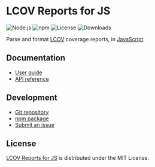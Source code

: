 # LCOV Reports for JS
![Node.js](https://badgen.net/npm/node/@cedx/lcov) ![npm](https://badgen.net/npm/v/@cedx/lcov) ![License](https://badgen.net/npm/license/@cedx/lcov) ![Downloads](https://badgen.net/npm/dt/@cedx/lcov)

Parse and format [LCOV](https://github.com/linux-test-project/lcov) coverage reports,
in [JavaScript](https://developer.mozilla.org/docs/Web/JavaScript).

## Documentation
- [User guide](https://cedx.github.io/lcov.js)
- [API reference](https://cedx.github.io/lcov.js/api)

## Development
- [Git repository](https://github.com/cedx/lcov.js)
- [npm package](https://www.npmjs.com/package/@cedx/lcov)
- [Submit an issue](https://github.com/cedx/lcov.js/issues)

## License
[LCOV Reports for JS](https://github.com/cedx/lcov.js) is distributed under the MIT License.

